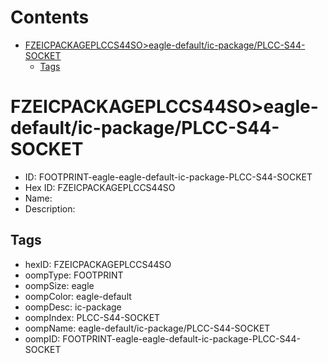 



Contents
========

* [FZEICPACKAGEPLCCS44SO>eagle-default/ic-package/PLCC-S44-SOCKET](#fzeicpackageplccs44soeagle-defaultic-packageplcc-s44-socket)
	* [Tags](#tags)

# FZEICPACKAGEPLCCS44SO>eagle-default/ic-package/PLCC-S44-SOCKET

- ID: FOOTPRINT-eagle-eagle-default-ic-package-PLCC-S44-SOCKET
- Hex ID: FZEICPACKAGEPLCCS44SO
- Name: 
- Description: 

## Tags

- hexID: FZEICPACKAGEPLCCS44SO
- oompType: FOOTPRINT
- oompSize: eagle
- oompColor: eagle-default
- oompDesc: ic-package
- oompIndex: PLCC-S44-SOCKET
- oompName: eagle-default/ic-package/PLCC-S44-SOCKET
- oompID: FOOTPRINT-eagle-eagle-default-ic-package-PLCC-S44-SOCKET
